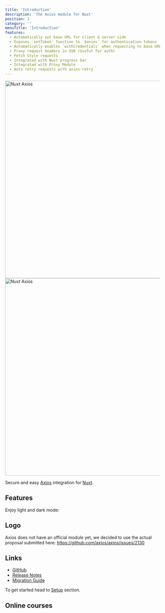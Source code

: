 ```yaml
---
title: 'Introduction'
description: 'The Axios module for Nuxt'
position: 1
category: ''
menuTitle: 'Introduction'
features:
  - Automatically set base URL for client & server side
  - Exposes `setToken` function to `$axios` for authentication tokens
  - Automatically enables `withCredentials` when requesting to base URL
  - Proxy request headers in SSR (Useful for auth)
  - Fetch Style requests
  - Integrated with Nuxt progress bar
  - Integrated with Proxy Module
  - Auto retry requests with axios-retry
---
```


<img src="/preview.png" class="light-img" width="1280" height="640" alt="Nuxt Axios"/>
<img src="/preview-dark.png" class="dark-img" width="1280" height="640" alt="Nuxt Axios"/>

Secure and easy [Axios](https://github.com/axios/axios) integration for [Nuxt](https://nuxtjs.org).

## Features

<list :items="features"></list>

<p class="flex items-center">Enjoy light and dark mode:&nbsp;<app-color-switcher class="inline-flex ml-2"></app-color-switcher></p>

## Logo

Axios does not have an official module yet, we decided to use the actual proposal submitted here: https://github.com/axios/axios/issues/2130

## Links

* [GitHub](https://github.com/nuxt-community/axios-module)
* [Release Notes](/releases)
* [Migration Guide](/migration)

<alert type="info">

To get started head to [Setup](/setup) section.

</alert>

## Online courses

<promote-block></promote-block>
